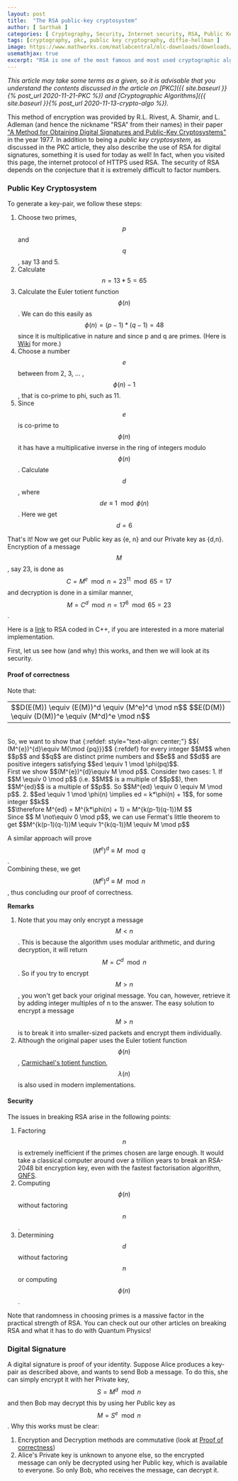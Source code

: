 ```yaml
---
layout: post
title:  "The RSA public-key cryptosystem"
author: [ Sarthak ]
categories: [ Cryptography, Security, Internet security, RSA, Public Key Cryptography ]
tags: [cryptography, pkc, public key cryptography, diffie-hellman ]
image: https://www.mathworks.com/matlabcentral/mlc-downloads/downloads/submissions/38439/versions/1/screenshot.png 
usemathjax: true
excerpt: "RSA is one of the most famous and most used cryptographic algorithms. Let us take a peek behind the curtains of this beautiful mystery."
---
```


_This article may take some terms as a given, so it is advisable that you understand the contents discussed in the article on [PKC]({{ site.baseurl }}{% post_url 2020-11-21-PKC %}) and [Cryptographic Algorithms]({{ site.baseurl }}{% post_url 2020-11-13-crypto-algo %})._

This method of encryption was provided by R.L. Rivest, A. Shamir, and L. Adleman (and hence the nickname "RSA" from their names) in their paper ["A Method for Obtaining Digital Signatures and Public-Key Cryptosystems"](http://people.csail.mit.edu/rivest/Rsapaper.pdf) in the year 1977. In addition to being a _public key cryptosystem_, as discussed in the PKC article, they also describe the use of RSA for digital signatures, something it is used for today as well! In fact, when you visited this page, the internet protocol of HTTPS used RSA. The security of RSA depends on the conjecture that it is extremely difficult to factor numbers. 

### Public Key Cryptosystem
To generate a key-pair, we follow these steps:
1. Choose two primes, $$p$$ and $$q$$, say 13 and 5. 
2. Calculate $$n=13*5=65$$ 
3. Calculate the Euler totient function $$\phi(n)$$. We can do this easily as $$\phi(n)=(p-1)*(q-1)=48$$ since it is multiplicative in nature and since p and q are primes. (Here is [Wiki](https://en.wikipedia.org/wiki/Euler%27s_totient_function#Euler's_product_formula) for more.)
4. Choose a number $$e$$ between from 2, 3, ... , $$\phi(n)-1$$, that is co-prime to phi, such as 11.
5. Since $$e$$ is co-prime to $$\phi(n)$$ it has have a multiplicative inverse in the ring of integers modulo $$\phi(n)$$. Calculate $$d$$, where $$de \equiv 1 \mod \phi(n)$$. Here we get $$d=6$$

That's it! Now we get our Public key as {e, n} and our Private key as {d,n}.
Encryption of a message $$M$$, say 23, is done as $$C=M^e \mod n = 23^{11} \mod 65 = 17$$ and decryption is done in a similar manner, $$M=C^d \mod n = 17^6 \mod 65 = 23$$.

Here is a [link](https://github.com/5arthak01/Encryption/blob/master/RSA/rsa.cpp) to RSA coded in C++, if you are interested in a more material implementation.

First, let us see how (and why) this works, and then we will look at its security. 

#### Proof of correctness

Note that:

<table class="table table-bordered"><tr><td> 
$$D(E(M)) \equiv (E(M))^d \equiv (M^e)^d \mod n$$
$$E(D(M)) \equiv (D(M))^e \equiv (M^d)^e \mod n$$
</td></tr></table> 
<br>
So, we want to show that
{:refdef: style="text-align: center;"}
$${ (M^{e})^{d}\equiv M{\mod {pq}}}$$
{:refdef}
for every integer $$M$$ when $$p$$ and $$q$$ are distinct prime numbers and $$e$$ and $$d$$ are positive integers satisfying  $$ed \equiv 1 \mod \phi(pq)$$.<br>
First we show $$(M^{e})^{d}\equiv M \mod p$$. Consider two cases:
1. If $$M \equiv 0 \mod p$$ (i.e. $$M$$ is a multiple of $$p$$), then $$M^{ed}$$ is a multiple of $$p$$. So $$M^{ed} \equiv 0 \equiv M \mod p$$.
2. $$ed \equiv 1 \mod \phi(n) \implies ed = k*\phi(n) + 1$$, for some integer $$k$$<br> 
$$\therefore M^{ed} = M^{k*\phi(n) + 1} = M^{k(p-1)(q-1)}M $$<br>
Since $$ M \not\equiv 0 \mod p$$, we can use Fermat's little theorem to get
$$M^{k(p-1)(q-1)}M \equiv 1^{k(q-1)}M \equiv M \mod p$$ 

A similar approach will prove $$(M^{e})^{d}\equiv M \mod q$$. <br>
Combining these, we get $${ (M^{e})^{d}\equiv M{\mod {n}}}$$, thus concluding our proof of correctness.   

**Remarks**

1. Note that you may only encrypt a message $$M \lt n$$. This is because the algorithm uses modular arithmetic, and during decryption, it will return $$M=C^d \mod n$$. So if you try to encrypt $$M \gt n$$, you won't get back your original message. You can, however, retrieve it by adding integer multiples of n to the answer. The easy solution to encrypt a message $$M \gt n$$ is to break it into smaller-sized packets and encrypt them individually.
2. Although the original paper uses the Euler totient function $$\phi(n)$$, [Carmichael's totient function](https://en.wikipedia.org/wiki/Carmichael_function), $$\lambda(n)$$ is also used in modern implementations.

#### Security

The issues in breaking RSA arise in the following points:
1. Factoring $$n$$ is extremely inefficient if the primes chosen are large enough. It would take a classical computer around over a trillion years to break an RSA-2048 bit encryption key, even with the fastest factorisation algorithm, [GNFS](https://en.wikipedia.org/wiki/General_number_field_sieve).
2. Computing $$\phi(n)$$ without factoring $$n$$.
3. Determining $$d$$ without factoring $$n$$ or computing $$\phi(n)$$.

Note that randomness in choosing primes is a massive factor in the practical strength of RSA. You can check out our other articles on breaking RSA and what it has to do with Quantum Physics!

### Digital Signature

A digital signature is proof of your identity. Suppose Alice produces a key-pair as described above, and wants to send Bob a message. To do this, she can simply encrypt it with her Private key, $$S=M^d \mod n$$ and then Bob may decrypt this by using her Public key as $$M=S^e \mod n$$. Why this works must be clear:
1. Encryption and Decryption methods are commutative (look at [Proof of correctness](#proof-of-correctness))
2. Alice's Private key is unknown to anyone else, so the encrypted message can only be decrypted using her Public key, which is available to everyone. So only Bob, who receives the message, can decrypt it.